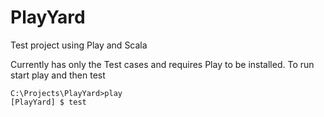 # PlayYard

Test project using Play and Scala


Currently has only the Test cases and requires Play to be installed. To run start play and then test

	C:\Projects\PlayYard>play
	[PlayYard] $ test
	